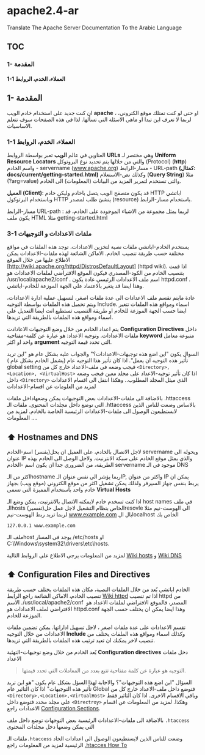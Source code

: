 # apache2.4-ar
Translate The Apache Server Documentation To the Arabic Language

## TOC
### 1- المقدمة
#### 1-1 العملاء، الخدم، الروابط



## 1- المقدمة
ان كنت جديد على استخدام خادم الويب **apache** ، او حتى لو كنت تمتلك
موقع الكتروني، لربما لا تعرف اين تبدا او ماهي الاسئلة التي تسألها. لذا في هذه الصفحات
سوف تتعلم الاساسيات.

### 1-1 العملاء، الخدم، الروابط
العناوين في عالم **الويب** تعبر بواسطة الروابط **URLs**
وهي مختصر لـ **Uniform Resource Locators**
والتي من خلالها يتم تحديد نوع البروتوكل (Protocol)
 (**http**)
 واسم الخادم - servername (www.apache.org)
مسار-الرابط - URL-path __(كمثال: docs/current/getting-started.html)__
وكذلك نص-الاستعلام (**Query String**) مثلا
(?arg=value)
والتي تستخدم لتمرير المزيد من البيانات (المعلومات) الى الخادم.

**العميل (Client)**:
قد يكون متصفح الويب يتصل باخادم وليكن خادم HTTP اباتشي
وباستخدام البرتوكول HTTP
ينشئ طلب لمصدر (resource)
باستخدام مسار-الرابط.

مسار-الرابط URL-path :
لربما يمثل مجموعة من الاشياء الموجودة على الخادم، قد يكون
ملف HTML مثلا getting-started.html


### 3-1 ملفات الاعدادات و التوجيهات
يستخدم الخادم-اباتشي ملفات نصية لتخزين الاعدادات، توجد هذه الملفات في مواقع مختلفة حسب طريقة
تنصيب الخادم. الاماكن الشائعة لهذه ملفات-الاعدادات يمكن الاطلاع عليها من خلال الموقع
[http://wiki.apache.org/httpd/DistrosDefaultLayout] (httpd wiki).
اذا قمت بتنصيب الخادم من الكود-المصدري فيكون الموقع الافتراضي لملفات الاعدادات هو
/usr/local/apache2/conf .
اسم ملف الاعدادات الرئيسي عادة يكون
httpd.conf .
وهذا ايضا قد يتغير بالاعتماد على الجهة الموزعة  للخادم-اباتشي.

عادة مايتم تقسم ملف الاعدادات الى عدة ملفات  اصغر، لتسهيل عملية ادارة الاعدادات،
ويتم تحميل هذه الملفات بواسطة التوجيه Include.
اسماء ومواقع هذه الملفات تتغير ايضا حسب الجهة الموزعة للخادم او طريقة التنصيب
تستطيع انت ايضا التعديل على اسماء ومواقع هذه الملفات بالطريقة التي تريدها.

 يتم اعداد الخادم من خلال وضع التوجيهات الاعادادت **Configuration Directives**
 داخل ملفات الاعدادات.
 وتوجيه الاعداد: هو عبارة عن كلمة-مفتاحية **keyword**
 متبوعة معامل واحد او اكثر **argument**
 التي تحدد قيمة التوجيه.

 السوال يكون "اين اضع هذه توجيهات-الاعدادات؟"
 والجواب عليه بشكل عام هو "اين تريد تأثير هذه التوجيه ان يعمل".
 اذا كان تأثير هذا التوجيه عام (يشمل الخادم بشكل عام ) global setting
 فيجب وضعه في ملف-الاعداد خارج كل من
 ```<Directory>, <Location>, <VirtualHost>```
 اذا كان تأثير توجيه-الاعداد على مجلد معين فيجب وضعه داخل
 ```<Directory>``` الذي ميثل المجلد المطلوب.. وهكذا
 انتقل الى اقسام الاعدادات لمزيد من العلومات عن اقسام-الاعدادات

بالاضافة الى ملفات-الاعدادات  بعض التوجيهات يمكن وضعهاداخل ملفات
.httaccess
التي توضع داخل مجلدات المحتوى.
ملفات الـ .httaccess
بالاساس وضعت للناس الذين لايستطيعون الوصول الى ملفات-الاعدادات الرئيسية الخاصة بالخادم.
لمزيد من المعلومات ....

## :arrow_up: Hostnames and DNS
لاجل الاتصال بالخادم، على العميل ان يحل(يفسر) اسم-الخادم servername ويحوله الى عنوان IP
والذي يمثل موقع الخادم على سبكة الانترنيت. ولاجل الوصل الى الخادم بهذه الطريقة، من الضروري جدا ان يكون اسم -الخادم servername موجود في الـ DNS

اكثر من الـhostname  ربما يؤشر الى نفس عنوان الـIP,
واكثر من عنوان IP يمكن ان يربط بنفس
جهاز السيرفر
ولذلك يمكن تشغيل اكثر من موقع الكتروني (موقع ويب) بجهاز خادم واحد
بأستخدام المميزة التي تسمى
**Virtual Hosts**

اذا كنت تسخدم خادم لايمكنه الاتصال بالانترنيت، يمكن وضع الـ host names
في ملف الـhosts الخاص بنظام التشغيل
لاجل عمل حل(تفسير)resovle  الى الهوست-نيم
مثلا لربما تريد ربط الهوست-نيم www.example.com بال الlocalhost الخاص بك
```
127.0.0.1 www.example.com
```

ملف الـhost يوجد في
المسار
/etc/hosts
او
C:\Windows\system32\drivers\etc\hosts.

لمزيد من المعلومات يرجى الاطلاع على الروابط التالية
[Wiki hosts](http://en.wikipedia.org/wiki/Hosts_(file))
 و
[Wiki DNS](http://en.wikipedia.org/wiki/Domain_Name_System)


## ⬆️ Configuration Files and Directives
الخادم اباتشي يٌعد من خلال الملفات النصية،
مكان هذه الملفات يختلف حسب طريقة تنصيب الخادم،
الاماكن الشائعة راجع الرابط
[Wiki httpd](http://wiki.apache.org/httpd/DistrosDefaultLayout)
اذا تم تنصيب httpd من المصدر،
فالموقع الافتراضي لملفات الاعداد هو
<span dir="ltr">
/usr/local/apache2/conf
</span>
.
الاسم الافتراضي لملف الاعدادات هو httpd.conf
وهذا ايضا يمكن ان يختلف حسب الجهة الموزعة للخادم.

تقسم الاعدادات على عدة ملفات اصغر ، لاجل تسهيل اداراتها.
يمكن تضمين ملفات الاعدادات من خلال التوجيه
**Include**
وكذلك اسماء ومواقع هذه الملفات يحتلف من تنصيب لاخر
يمكنك ان تعيد ترتيب هذه الملفات بالطريقة التي تريدها.

يٌعد الخادم من خلال وضع توجيهات-التهئية  **Configuration directives**  دخل ملفات الاعداد
> التوجيه هو عبارة عن كلمة مفتاحية تتبع بعدد من المعاملات التي تحدد قيمتها.

السؤال "اين اضع هذه التوجيهات"؟
والاجابة لهذا السؤل بشكل عام يكون "هو اين تريد تأثير هذه التوجيهات"
اذا كان التاثير عام Global فتوضع داخل
ملف-الاعداد خارج كل من
``
<Directory>,<Location>,<VirtualHost>
``
وباقي الاقسام الاخرى.
اذا كان التاثير فقط على مجلد محدد فتوضع داخل ``<Directroy>``
وهكذا. لمزيد من المعلومات عن اقسام الاعدادات راجع
[Configuration Sections](https://httpd.apache.org/docs/2.4/sections.html).

بالاضافة الى ملفات-الاعدادات الرئيسية بعض التوجهات توضع داخل ملف ``.htaccess`` التي يمكن وضعها دخل مجلدات المحتوى

ملفات الـ``.htaccess`` وضعت للناس الذين لايستطيعون الوصول الى اعدادات الخاد الرئيسية
لمزيد من المعلومات راجع
[.htacces How To](https://httpd.apache.org/docs/2.4/howto/htaccess.html)
